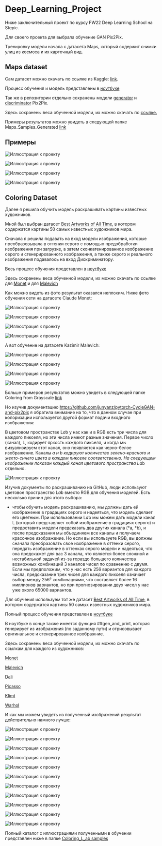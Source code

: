 # Deep_Learning_Project
Ниже заключительный проект по курсу FW22 Deep Learning School на Stepic.


Для своего проекта для выбрала обучение GAN Pix2Pix.

Тренировку модели начала с датасета Maps, который содержит снимки улиц из космоса и их карточный вид.

## Maps dataset


Сам датасет можно скачать по ссылке из Kaggle: [link](https://www.kaggle.com/datasets/vikramtiwari/pix2pix-dataset).

Процесс обучения и модель представлены в [ноутбуке](maps-training-pix2pix.ipynb)

Так же в репозитории отдельно сохранены модели [generator](https://github.com/annkka3/Deep_Learning_Project/blob/main/generator.py) и [discriminator](https://github.com/annkka3/Deep_Learning_Project/blob/main/discriminator.py) Pix2Pix.

Здесь сохранены веса обученной модели, их можно скачать по [ссылке.](https://drive.google.com/file/d/1N0DR8rL3Y8abHb2R4SZbfJrUny218PGW/view?usp=share_link)

Примеры результатов можно увидеть в следующей папке Maps_Samples_Generated [link](https://github.com/annkka3/Deep_Learning_Project/blob/main/Maps_Samples_Generated/readme.md)

## Примеры

![Иллюстрация к проекту](https://github.com/annkka3/Deep_Learning_Project/blob/main/Maps_Samples_Generated/sample_transformation18.08.55.png)

![Иллюстрация к проекту](https://github.com/annkka3/Deep_Learning_Project/blob/main/Maps_Samples_Generated/sample_transformation18.10.03.png)

![Иллюстрация к проекту](https://github.com/annkka3/Deep_Learning_Project/blob/main/Maps_Samples_Generated/sample_transformation18.22.25.png)

![Иллюстрация к проекту](https://github.com/annkka3/Deep_Learning_Project/blob/main/Maps_Samples_Generated/sample_transformation18.45.17.png)


## Coloring Dataset

Далее я решила обучить модель раскрашивать картины известных художников.

Мной был выбран датасет [Best Artworks of All Time](https://www.kaggle.com/datasets/ikarus777/best-artworks-of-all-time), в котором содержатся картины 50 самых известных художников мира.

Сначала я решила подавать на вход модели изображения, которые преобразовывала в оттенки серого с помощью предобработки изображения  при загрузке, а затем сконкатенированное изображение серого и сгенерированного изображения, а также серого и реального изображения подавалось на вход Дискриминатору.

Весь процесс обучения представлен в [ноутбуке](https://github.com/annkka3/Deep_Learning_Project/blob/main/pix2pix-coloring-from-grayscale.ipynb)

Здесь сохранены веса обученной модели, их можно скачать по ссылке для [Monet](https://drive.google.com/file/d/1vidu5XTOFlKyQIKMJAmXnCN9ZLKR6Ano/view?usp=share_link) и для [Malevich](https://drive.google.com/file/d/11yCKZPq8m7DSqYI4CqgrSPILB8hKnizE/view?usp=share_link)

Как можно видеть из фото результат оказался неплохим. Ниже фото обучения сети на датасете Claude Monet:

![Иллюстрация к проекту](https://github.com/annkka3/Deep_Learning_Project/blob/main/Coloring%20from%20grayscale%20samples/Monet/samples_gen%2012.02.11.png)

![Иллюстрация к проекту](https://github.com/annkka3/Deep_Learning_Project/blob/main/Coloring%20from%20grayscale%20samples/Monet/samples_gen%2012.03.49.png)


![Иллюстрация к проекту](https://github.com/annkka3/Deep_Learning_Project/blob/main/Coloring%20from%20grayscale%20samples/Monet/samples_gen%2014.53.52.png)

![Иллюстрация к проекту](https://github.com/annkka3/Deep_Learning_Project/blob/main/Coloring%20from%20grayscale%20samples/Monet/samples_gen%2014.54.38.png)


А вот обучение на датасете Kazimir Malevich:

![Иллюстрация к проекту](https://github.com/annkka3/Deep_Learning_Project/blob/main/Coloring%20from%20grayscale%20samples/Malevich/samples_gen%2015.02.42.png)

![Иллюстрация к проекту](https://github.com/annkka3/Deep_Learning_Project/blob/main/Coloring%20from%20grayscale%20samples/Malevich/samples_gen%2015.02.28.png)


![Иллюстрация к проекту](https://github.com/annkka3/Deep_Learning_Project/blob/main/Coloring%20from%20grayscale%20samples/Malevich/samples_gen%2015.05.47.png)

![Иллюстрация к проекту](https://github.com/annkka3/Deep_Learning_Project/blob/main/Coloring%20from%20grayscale%20samples/Malevich/samples_gen%2015.05.33.png)

Больше примеров результатов можно увидеть в следующей папке Coloring from Grayscale [link](https://github.com/annkka3/Deep_Learning_Project/tree/main/Coloring%20from%20grayscale)


Но изучив документацию https://github.com/junyanz/pytorch-CycleGAN-and-pix2pix я обратила внимание на то, что в данном случае при колоризации используется другой формат подачи входного изображения:

В цветовом пространстве L*a*b у нас как и в RGB есть три числа для каждого пикселя, но эти числа имеют разные значения. Первое число (канал), L, кодирует яркость каждого пикселя, и когда мы визуализируем этот канал, оно появляется как черно-белое изображение. Каналы *a и *b кодируют количество зелено-красного и желто-синего цвета в каждом пикселе соответственно. На следующем изображении показан каждый канал цветового пространства L*a*b отдельно.

![Иллюстрация к проекту](https://github.com/annkka3/Deep_Learning_Project/blob/main/Additional/rgb.jpg)

Изучив документы по раскрашиванию на GitHub, люди используют цветовое пространство L*a*b вместо RGB для обучения моделей. Есть несколько причин для этого выбора:
- чтобы обучить модель раскрашиванию, мы должны дать ей изображение в градациях серого и надеяться, что модель сделает его цветным. При использовании L*a*b мы можем дать модели канал L (который представляет собой изображение в градациях серого) и предоставить модели предсказать два других канала (*a, *b), и после предсказания мы объединяем все каналы и получаем красочное изображение. Но если вы используете RGB, вы должны сначала преобразовать свое изображение в оттенки серого, передать изображение в оттенках серого модели и надеяться, что она предскажет для вас 3 канала, что является более сложной и нестабильной задачей из-за гораздо большего количества возможных комбинаций 3 каналов чисел по сравнению с двумя. Если мы предположим, что у нас есть 256 вариантов для каждого числа, предсказание трех чисел для каждого пикселя означает выбор между 256³ комбинациями, что составляет более 16 миллионов вариантов, но при прогнозировании двух чисел у нас уже около 65000 вариантов.

Для обучения используем тот же датасет [Best Artworks of All Time](https://www.kaggle.com/datasets/ikarus777/best-artworks-of-all-time), в котором содержатся картины 50 самых известных художников мира.

Полный процесс обучения представлен в [ноутбуке](https://github.com/annkka3/Deep_Learning_Project/blob/main/coloring-with-pix2pix-l-ab.ipynb)

В ноутбуке в конце также имеется функция ##gen_and_print, которая генерирует из изображения (по заданному пути) и отрисовывает оригинальное и сгенерированное изображние.

Здесь сохранены веса обученной модели, их можно скачать по ссылкам для каждого из художников:

[Monet](https://drive.google.com/file/d/10NYYCtkdRf1Sb6YDZqd2U3-9Jt6UOFCt/view?usp=share_link) 

[Malevich](https://drive.google.com/file/d/1Iv4089TRYrs1H8F6QSEyAgjyTcRBzeQ4/view?usp=share_link)

[Dali](https://drive.google.com/file/d/1pr1LyJ3O-saCeb4Kb8UoUyqwY5GBGSHr/view?usp=share_link)

[Picasso](https://drive.google.com/file/d/1Mx4sYgaDsIrYh7xgDcVwWMFs3PB1d1vI/view?usp=share_link)

[Klimt](https://drive.google.com/file/d/13jqFrFrtC5iQw2iKpB9V6e5R7XFDBJ5z/view?usp=share_link)

[Warhol](https://drive.google.com/file/d/1uGscGLPnxPH7Nm0LN_uOa7mrSUh3qMsk/view?usp=share_link)


И как мы можем увидеть из полученный изображений результат действительно намного лучше:


![Иллюстрация к проекту](https://github.com/annkka3/Deep_Learning_Project/blob/main/Coloring_L_ab%20samples/samples_gen%2021.53.40.png)

![Иллюстрация к проекту](https://github.com/annkka3/Deep_Learning_Project/blob/main/Coloring_L_ab%20samples/samples_gen%2021.54.32.png)

![Иллюстрация к проекту](https://github.com/annkka3/Deep_Learning_Project/blob/main/Coloring_L_ab%20samples/samples_gen%2022.05.09.png)

![Иллюстрация к проекту](https://github.com/annkka3/Deep_Learning_Project/blob/main/Coloring_L_ab%20samples/samples_gen%2022.06.25.png)


![Иллюстрация к проекту](https://github.com/annkka3/Deep_Learning_Project/blob/main/Coloring_L_ab%20samples/samples_gen%2022.07.38.png)


![Иллюстрация к проекту](https://github.com/annkka3/Deep_Learning_Project/blob/main/Coloring_L_ab%20samples/samples_gen%2022.10.39.png)

![Иллюстрация к проекту](https://github.com/annkka3/Deep_Learning_Project/blob/main/Coloring_L_ab%20samples/samples_gen%2022.13.16.png)

![Иллюстрация к проекту](https://github.com/annkka3/Deep_Learning_Project/blob/main/Coloring_L_ab%20samples/samples_gen%2022.19.42.png)

![Иллюстрация к проекту](https://github.com/annkka3/Deep_Learning_Project/blob/main/Coloring_L_ab%20samples/samples_gen%2022.29.08.png)


![Иллюстрация к проекту](https://github.com/annkka3/Deep_Learning_Project/blob/main/Coloring_L_ab%20samples/samples_gen%2022.30.01.png)

![Иллюстрация к проекту](https://github.com/annkka3/Deep_Learning_Project/blob/main/Coloring_L_ab%20samples/samples_gen%2022.30.48.png)



Полный каталог с иллюстрациями полученными в обучении представлен ниже в папке [Coloring_L_ab samples](https://github.com/annkka3/Deep_Learning_Project/tree/main/Coloring_L_ab%20samples)



